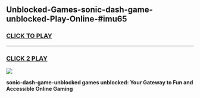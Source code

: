 
## Unblocked-Games-sonic-dash-game-unblocked-Play-Online-#imu65
<h3>
<a href="https://premium.freeplayer.one?title=sonic-dash-game-unblocked&ref=27F">CLICK TO PLAY</a></h3>
<hr>

<h3>
<a href="https://premium.freeplayer.one?title=sonic-dash-game-unblocked&ref=27F">CLICK 2 PLAY</a>
  
</h3>

<a href="https://premium.freeplayer.one?title=sonic-dash-game-unblocked&ref=27F"><img src="https://clearcache.store/games.png"></a>


**sonic-dash-game-unblocked games unblocked: Your Gateway to Fun and Accessible Online Gaming**
